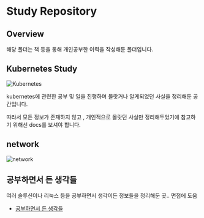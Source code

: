 # Study Repository
## Overview
해당 폴더는 책 등을 통해 개인공부한 이력을 작성해둔 폴더입니다.

## Kubernetes Study
![Kubernetes](./kubernetes/)

kubernetes에 관련한 공부 및 일을 진행하며 몰랏거나 알게되었던 사실을 정리해둔 공간입니다.

따라서 모든 정보가 존재하지 않고 , 개인적으로 몰랏던 사실만 정리해두었기에 참고하기 위해선 docs를 보셔야 합니다.

## network
![network](./network/)

## 공부하면서 든 생각들
여러 솔루션이나 리눅스 등을 공부하면서 생각이든 정보들을 정리해둔 곳.. 면접에 도움
- [공부하면서 든 생각들](./공부하며_든_생각들.md)
